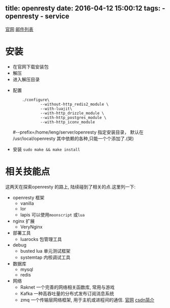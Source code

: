 title: openresty
date: 2016-04-12 15:00:12
tags:
    - openresty
    - service
---


[官网](https://openresty.org/)
[邮件列表](openresty@googlegroups.com)
# 安装
+ 在官网下载安装包
+ 解压
+ 进入解压目录
<!--more-->
+ 配置
    ```shell
        ./configure\
                --without-http_redis2_module \
                --with-luajit\
                --with-http_drizzle_module \
                --with-http_postgres_module \
                --with-http_iconv_module
    ```

    #--prefix=/home/leng/server/openresty 指定安装目录， 默认在 /usr/local/openresty
    其中依赖的各种,只能一个个添加了.(哭)
+ 安装 `sudo make && make install`


# 相关技能点
这两天在探索openresty 的路上, 陆续碰到了相关的点.这里列一下:

+ openresty 框架
    * vanilla
    * lor
    * lapis
        可以使用`moonscript` 或`lua`
+ nginx 扩展
    * VeryNginx
+ 部署工具
    * luarocks
        包管理工具
+ debug
    * busted
        lua 单元测试框架
    * systemtap
        内核调试工具
+ 数据库
    * mysql
    * redis
+ 网络
    * Raknet
        一个完善的网络相关函数库, 常用与游戏
    * Kafka
        一种高吞吐量的分布式发布订阅消息系统
    * zmq
        一个传输层网络框架, 用于主机或进程间的通信.
        [官网](http://zeromq.org/)
        [csdn简介](http://news.cnblogs.com/n/154000/)
    

